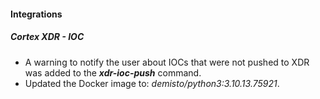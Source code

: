 
#### Integrations
##### Cortex XDR - IOC

- A warning to notify the user about IOCs that were not pushed to XDR was added to the ***xdr-ioc-push*** command.
- Updated the Docker image to: *demisto/python3:3.10.13.75921*.
